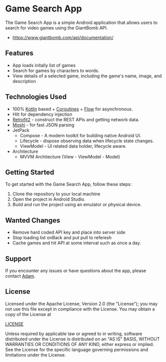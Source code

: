 # Game Search App

The Game Search App is a simple Android application that allows users to search for video games using the GiantBomb API.
 - https://www.giantbomb.com/api/documentation/

## Features

- App loads initally list of games
- Search for games by characters to words. 
- View details of a selected game, including the game's name, image, and description

## Technologies Used

- 100% [Kotlin](https://kotlinlang.org/) based + [Coroutines](https://github.com/Kotlin/kotlinx.coroutines) + [Flow](https://kotlin.github.io/kotlinx.coroutines/kotlinx-coroutines-core/kotlinx.coroutines.flow/) for asynchronous.
- Hilt for dependency injection
- [Retrofit2](https://github.com/square/retrofit) - construct the REST APIs and getting network data.
- [Moshi](https://github.com/square/moshi) - for fast JSON parsing
- JetPack
    - Compose - A modern toolkit for building native Android UI.
    - Lifecycle - dispose observing data when lifecycle state changes.
    - ViewModel - UI related data holder, lifecycle aware.
- Architecture
    - MVVM Architecture (View - ViewModel - Model)

## Getting Started

To get started with the Game Search App, follow these steps:

1. Clone the repository to your local machine
2. Open the project in Android Studio.
3. Build and run the project using an emulator or physical device.

## Wanted Changes

- Remove hard coded API key and place into server side
- Stop loading list onBack and put pull to referesh
- Cache games and hit API at some interval such as once a day.

## Support

If you encounter any issues or have questions about the app, please contact [Adam](https://www.adamgardner.dev/contact).

## License

Licensed under the Apache License, Version 2.0 (the "License");
you may not use this file except in compliance with the License.
You may obtain a copy of the License at

[LICENSE](http://www.apache.org/licenses/LICENSE-2.0)

Unless required by applicable law or agreed to in writing, software
distributed under the License is distributed on an "AS IS" BASIS,
WITHOUT WARRANTIES OR CONDITIONS OF ANY KIND, either express or implied.
See the License for the specific language governing permissions and
limitations under the License.
